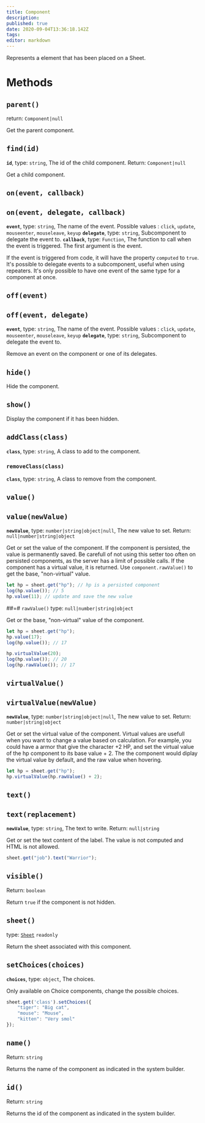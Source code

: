 ```yaml
---
title: Component
description: 
published: true
date: 2020-09-04T13:36:18.142Z
tags: 
editor: markdown
---
```


Represents a element that has been placed on a Sheet.

# Methods
## `parent()`
return: `Component|null`

Get the parent component.

## `find(id)`
**`id`**, type: `string`, The id of the child component.
Return: `Component|null`

Get a child component.

## `on(event, callback)`
## `on(event, delegate, callback)`
**`event`**, type: `string`, The name of the event. Possible values : `click`, `update`, `mouseenter`, `mouseleave`, `keyup`
**`delegate`**, type: `string`, Subcomponent to delegate the event to.
**`callback`**, type: `Function`, The function to call when the event is triggered. The first argument is the event.

If the event is triggered from code, it will have the property `computed` to `true`.
It's possible to delegate events to a subcomponent, useful when using repeaters.
It's only possible to have one event of the same type for a component at once. 

## `off(event)`
## `off(event, delegate)`
**`event`**, type: `string`, The name of the event. Possible values : `click`, `update`, `mouseenter`, `mouseleave`, `keyup`
**`delegate`**, type: `string`, Subcomponent to delegate the event to.

Remove an event on the component or one of its delegates.

## `hide()`
Hide the component.

## `show()`
Display the component if it has been hidden.

## `addClass(class)`
**`class`**, type: `string`, A class to add to the component.

### `removeClass(class)`
**`class`**, type: `string`, A class to remove from the component.

## `value()`
## `value(newValue)`
**`newValue`**, type: `number|string|object|null`, The new value to set.
Return: `null|number|string|object`

Get or set the value of the component. If the component is persisted, the value is permanently saved. Be carefull of not using this setter too often on persisted components, as the server has a limit of possible calls. If the component has a virtual value, it is returned. Use `component.rawValue()` to get the base, "non-virtual" value.

```javascript
let hp = sheet.get("hp"); // hp is a persisted component
log(hp.value()); // 5
hp.value(11); // update and save the new value
```

##=# `rawValue()`
type: `null|number|string|object`

Get or the base, "non-virtual" value of the component.

```javascript
let hp = sheet.get("hp");
hp.value(17);
log(hp.value()); // 17

hp.virtualValue(20);
log(hp.value()); // 20
log(hp.rawValue()); // 17
``` 

## `virtualValue()`
## `virtualValue(newValue)`
**`newValue`**, type: `number|string|object|null`, The new value to set.
Return: `number|string|object`

Get or set the virtual value of the component. Virtual values are usefull when you want to change a value based on calculation. For example, you could have a armor that give the character +2 HP, and set the virtual value of the hp component to its base value + 2. The the component would diplay the virtual value by default, and the raw value when hovering.

```javascript
let hp = sheet.get("hp");
hp.virtualValue(hp.rawValue() + 2);
```

## `text()`
## `text(replacement)`
**`newValue`**, type: `string`, The text to write.
Return: `null|string`

Get or set the text content of the label. The value is not computed and HTML is not allowed.

```javascript
sheet.get("job").text("Warrior");
```

## `visible()`
Return: `boolean`

Return `true` if the component is not hidden.

## `sheet()`
type: [`Sheet`](/system-builder/scripting/sheet) `readonly`

Return the sheet associated with this component.

## `setChoices(choices)`
**`choices`**, type: `object`, The choices.

Only available on Choice components, change the possible choices.

```javascript
sheet.get('class').setChoices({
    "tiger": "Big cat",
    "mouse": "Mouse",
    "kitten": "Very smol"
});
```

## `name()`
Return: `string`

Returns the name of the component as indicated in the system builder.

## `id()`
Return: `string`

Returns the id of the component as indicated in the system builder.